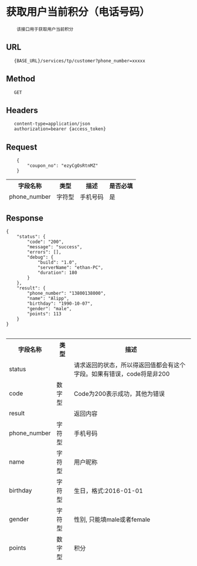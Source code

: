 # 获取用户当前积分（电话号码）
```
	该接口用于获取用户当前积分
```
## URL
```	
   {BASE_URL}/services/tp/customer?phone_number=xxxxx
```
## Method
```	
   GET
```
## Headers
```
   content-type=application/json
   authorization=bearer {access_token}
```

## Request
```
	{
		"coupon_no": "ezyCgOsRtnMZ"
	}
```
<table data-tablesaw-sortable>
    <thead>
        <tr>
            <th data-tablesaw-sortable-col data-tablesaw-sortable-default-col>字段名称</th>
            <th data-tablesaw-sortable-col>类型</th>
            <th data-tablesaw-sortable-col>描述</th>
            <th data-tablesaw-sortable-col>是否必填</th>
        </tr>
		<tr>
            <td>phone_number</td>
            <td>字符型</td>
            <td>手机号码</td>
            <td>是</td>
        </tr>
    </thead>
<table>


## Response
```
{
	"status": {
		"code": "200",
		"message": "success",
		"errors": [],
		"debug": {
			"build": "1.0",
			"serverName": "ethan-PC",
			"duration": 180
		}
	},
	"result": {
        "phone_number": "13800138000",
        "name": "Alipp",
        "birthday": "1990-10-07",
        "gender": "male",
        "points": 113
    }
}
```
<table data-tablesaw-sortable>
    <thead>
        <tr>
            <th data-tablesaw-sortable-col data-tablesaw-sortable-default-col>字段名称</th>
            <th data-tablesaw-sortable-col>类型</th>
            <th data-tablesaw-sortable-col>描述</th>
        </tr>
		<tr>
            <td>status</td>
            <td></td>
            <td>请求返回的状态，所以得返回值都会有这个字段。如果有错误，code将是非200</td>
        </tr>
		<tr>
            <td>code</td>
            <td>数字型</td>
            <td>Code为200表示成功，其他为错误</td>
        </tr>
		<tr>
            <td>result</td>
            <td></td>
            <td>返回内容</td>
        </tr>
		<tr>
            <td>phone_number</td>
            <td>字符型</td>
            <td>手机号码</td>
        </tr>
		<tr>
            <td>name</td>
            <td>字符型</td>
            <td>用户昵称</td>
        </tr>
		<tr>
            <td>birthday</td>
            <td>字符型</td>
            <td>生日，格式:2016-01-01</td>
        </tr>
		<tr>
            <td>gender</td>
            <td>字符型</td>
            <td>性别, 只能填male或者female</td>
        </tr>
		<tr>
            <td>points </td>
            <td>数字型</td>
            <td>积分</td>
        </tr>
    </thead>
<table>
